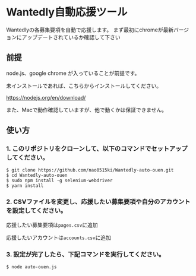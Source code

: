 # Wantedly自動応援ツール
Wantedlyの各募集要項を自動で応援します。
まず最初にchromeが最新バージョンにアップデートされているか確認して下さい

## 前提

node.js、google chrome が入っていることが前提です。

未インストールであれば、こちらからインストールしてください。

https://nodejs.org/en/download/

また、Macで動作確認していますが、他で動くかは保証できません。

## 使い方

### 1. このリポジトリをクローンして、以下のコマンドでセットアップしてください。

```
$ git clone https://github.com/nao0515ki/Wantedly-auto-ouen.git
$ cd Wantedly-auto-ouen
$ sudo npm install -g selenium-webdriver
$ yarn install
```

### 2. CSVファイルを変更し、応援したい募集要項や自分のアカウントを設定してください。

応援したい募集要項は`pages.csv`に追加

応援したいアカウントは`accounts.csv`に追加

### 3. 設定が完了したら、下記コマンドを実行してください。

```
$ node auto-ouen.js
```

